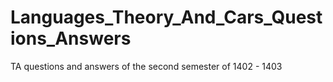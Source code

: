 # Languages_Theory_And_Cars_Questions_Answers
TA questions and answers of the second semester of 1402 - 1403
